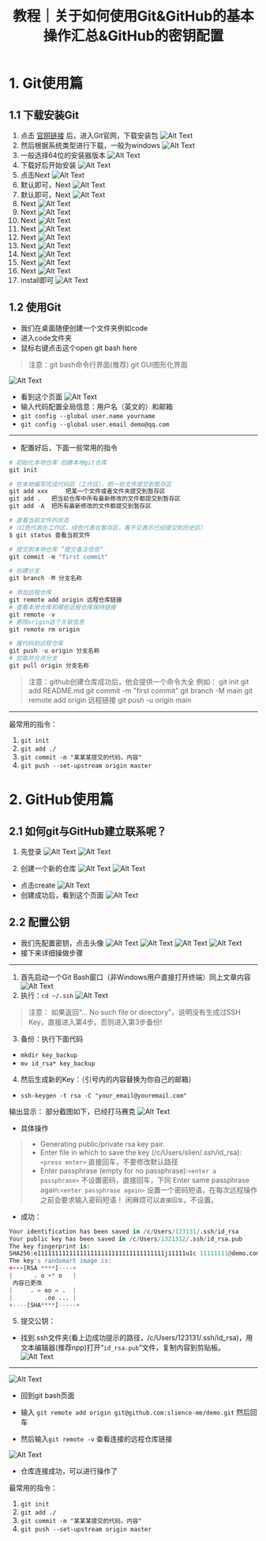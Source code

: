 ﻿---
layout: post
title: 教程｜关于如何使用Git&GitHub的基本操作汇总&GitHub的密钥配置
categories: [教程]
description: 关于如何使用Git&GitHub的基本操作汇总&GitHub的密钥配置
keywords: 教程, 服务器, Git, GitHub, 密钥配置
mermaid: false
sequence: false
flow: false
mathjax: false
mindmap: false
mindmap2: false
---


# 1. Git使用篇
## 1.1 下载安装Git
1. 点击 [官网链接](https://git-scm.com/) 后，进入Git官网，下载安装包
![Alt Text](/images/posts/bf2b29555644461da69b97db2f39454c.png)
2. 然后根据系统类型进行下载，一般为windows
![Alt Text](/images/posts/b76e02a853f944f783ed7f83702e6ac6.png)
3. 一般选择64位的安装器版本
![Alt Text](/images/posts/7f9eb9293ab5484daccc64669d771f64.png)
4. 下载好后开始安装
![Alt Text](/images/posts/b1f665b9e98a4a568d6564b512cd64a4.png)
5. 点击Next
![Alt Text](/images/posts/36efe96d0d7347d2a518ff6e4855372d.png)
6. 默认即可，Next
![Alt Text](/images/posts/861c391c0cac4050b379e84652f87cee.png)
7. 默认即可，Next
![Alt Text](/images/posts/250cce75f56d43c18960521303d30449.png)
8. Next
![Alt Text](/images/posts/9f7972fbb0554308979a5e9afee829d6.png)
9. Next
![Alt Text](/images/posts/76e296fe6103493586bf828403dfb9cb.png)
 10. Next
![Alt Text](/images/posts/2c9dc4dedd6a4421a6523604aa31bd1f.png)
11. Next
![Alt Text](/images/posts/74795916d4474c0a9c7804474945a005.png)
12. Next
![Alt Text](/images/posts/dce050dade9342989a76d82db02a7ecd.png)
13. Next
![Alt Text](/images/posts/56c27cb62a3a43dd94b92f0522ddcdb9.png)
14. Next
![Alt Text](/images/posts/88b42c1290214d9ba9181822596bc8bd.png)
15. Next
![Alt Text](/images/posts/2ffbe9f8ba254ee4932863de1631edbe.png)
16. Next
![Alt Text](/images/posts/04624ae520484fe8ab2ba6b05f9ebd5e.png)
17. install即可
![Alt Text](/images/posts/e31653d8658b4c38b0f2f4bb799dec1c.png)
## 1.2 使用Git
- 我们在桌面随便创建一个文件夹例如code
- 进入code文件夹
- 鼠标右键点击这个open git bash here

> 注意：git bash命令行界面(推荐)
> git GUI图形化界面

![Alt Text](/images/posts/fa8b30af0b5a427b833ec12879fdf8ec.png)
- 看到这个页面
![Alt Text](/images/posts/fc5da5d540dc4454998d6dabdc8479cc.png)
- 输入代码配置全局信息：用户名（英文的）和邮箱
- `git config --global user.name yourname`
- `git config --global user.email demo@qq.com`
---
- 配置好后，下面一些常用的指令

```python
# 初始化本地仓库 创建本地git仓库
git init 

# 在本地编写完成代码后（工作区），把一些文件提交到暂存区
git add xxx 	把某一个文件或者文件夹提交到暂存区
git add . 	把当前仓库中所有最新修改的文件都提交到暂存区
git add -A	把所有最新修改的文件都提交到暂存区

# 查看当前文件的状态
#（红色代表在工作区，绿色代表在暂存区，看不见表示已经提交到历史区）
$ git status 查看当前文件

# 提交到本地仓库 ”提交备注信息“
git commit -m "first commit"

# 创建分支
git branch -M 分支名称

# 添加远程仓库
git remote add origin 远程仓库链接
# 查看本地仓库和哪些远程仓库保持链接
git remote -v 	
# 删除origin这个关联信息
git remote rm origin 		

# 推代码到远程仓库
git push -u origin 分支名称
# 拉取并合并分支
git pull origin 分支名称
```

> 注意：github创建仓库成功后，他会提供一个命令大全
> 例如： 
>git init
git add README.md
git commit -m "first commit"
git branch -M main
git remote add origin 远程链接
git push -u origin main

---
最常用的指令：
1. `git init`
2. `git add ./`
3. `git commit -m "某某某提交的代码，内容"`
4. `git push --set-upstream origin master`
# 2. GitHub使用篇
## 2.1 如何git与GitHub建立联系呢？
1. 先登录
![Alt Text](/images/posts/a15c1d9274064d2696e2859ac759804e.png)
![Alt Text](/images/posts/85e3112a7082456bbe1eed545dbab092.png)

2. 创建一个新的仓库
![Alt Text](/images/posts/ec1f6994af4c47328095117867c51206.png)
![Alt Text](/images/posts/949c34ed738b4282963ee767052f887c.png)
- 点击create 
![Alt Text](/images/posts/29f8be42822c482a86f9a5d17a7be21f.png)
- 创建成功后，看到这个页面
![Alt Text](/images/posts/067c807e7bb340dea494d9ea45eb868d.png)
## 2.2 配置公钥

- 我们先配置密钥，点击头像
![Alt Text](/images/posts/ed0e3cc4bf0346f0994e70203a5bb416.png)
![Alt Text](/images/posts/e0070f29d9df40a99918b750e29768ad.png)
![Alt Text](/images/posts/172fd983a084428a9c2829975596f48e.png)
![Alt Text](/images/posts/06afac336e3b40358631a1738c6c256d.png)
- 接下来详细操做步骤
---
1. 首先启动一个Git Bash窗口（非Windows用户直接打开终端）同上文章内容
![Alt Text](/images/posts/dfd120d47b034507a0b94f1b6c62d394.png)
2. 执行：`cd ~/.ssh`
![Alt Text](/images/posts/6c35b8f848ad4b169423020639c25575.png)

> 注意： 如果返回“… No such file or directory”，说明没有生成过SSH Key，直接进入第4步。否则进入第3步备份!

3. 备份：执行下面代码
- `mkdir key_backup `
- `mv id_rsa* key_backup`

4. 然后生成新的Key：（引号内的内容替换为你自己的邮箱）

- `ssh-keygen -t rsa -C "your_email@youremail.com"`

输出显示：
部分截图如下，已经打马赛克
![Alt Text](/images/posts/98e43c6147b643f9957a602d0bdffe9d.png)
- 具体操作

>- Generating public/private rsa key pair.
> - Enter file in which to save the key (/c/Users/slien/.ssh/id_rsa): `<press enter>` 直接回车，不要修改默认路径
> - Enter passphrase (empty for no passphrase):`<enter a passphrase>` 不设置密码，直接回车，下同
Enter same passphrase again:`<enter passphrase again>` 设置一个密码短语，在每次远程操作之前会要求输入密码短语！
闲麻烦可以`直接回车`，不设置。

- 成功：

```python
Your identification has been saved in /c/Users/123131/.ssh/id_rsa
Your public key has been saved in /c/Users/1321312/.ssh/id_rsa.pub
The key fingerprint is:
SHA256:e111111111111111111111111111111111111j11111u1c 11111111@demo.com
The key's randomart image is:
+---[RSA ****]----+
|      . o +* o   |
 内容已更改
|     . = oo = .  |
|         .oo ... |
+----[SHA****]-----+

```

5. 提交公钥：

- 找到.ssh文件夹(看上边成功提示的路径，/c/Users/123131/.ssh/id_rsa)，用文本编辑器(推荐npp)打开“`id_rsa.pub`”文件，复制内容到剪贴板。
![Alt Text](/images/posts/32926e8bb3f242fdb0093c0fbcf576dd.png)

---
![Alt Text](/images/posts/8792ca47a3214e92a88d9df0f28a38aa.png)
- 回到git bash页面

- 输入 `git remote add origin git@github.com:slience-me/demo.git` 然后回车
- 然后输入`git remote -v` 查看连接的远程仓库链接

![Alt Text](/images/posts/2665bdc52d2d46b4a9434668a2286542.png)
- 仓库连接成功，可以进行操作了

最常用的指令：
1. `git init`
2. `git add ./`
3. `git commit -m "某某某提交的代码，内容"`
4. `git push --set-upstream origin master`
